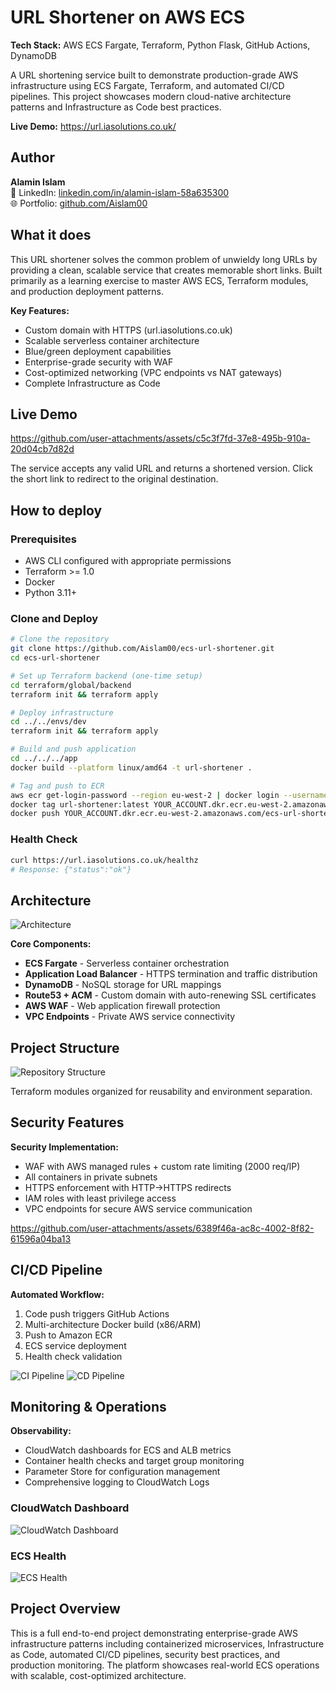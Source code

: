 # URL Shortener on AWS ECS

**Tech Stack:** AWS ECS Fargate, Terraform, Python Flask, GitHub Actions, DynamoDB

A URL shortening service built to demonstrate production-grade AWS infrastructure using ECS Fargate, Terraform, and automated CI/CD pipelines. This project showcases modern cloud-native architecture patterns and Infrastructure as Code best practices.

**Live Demo:** https://url.iasolutions.co.uk/

## Author

**Alamin Islam**  
💼 LinkedIn: [linkedin.com/in/alamin-islam-58a635300](https://www.linkedin.com/in/alamin-islam-58a635300)  
🌐 Portfolio: [github.com/Aislam00](https://github.com/Aislam00)

## What it does

This URL shortener solves the common problem of unwieldy long URLs by providing a clean, scalable service that creates memorable short links. Built primarily as a learning exercise to master AWS ECS, Terraform modules, and production deployment patterns.

**Key Features:**
- Custom domain with HTTPS (url.iasolutions.co.uk)
- Scalable serverless container architecture
- Blue/green deployment capabilities
- Enterprise-grade security with WAF
- Cost-optimized networking (VPC endpoints vs NAT gateways)
- Complete Infrastructure as Code

## Live Demo

https://github.com/user-attachments/assets/c5c3f7fd-37e8-495b-910a-20d04cb7d82d

The service accepts any valid URL and returns a shortened version. Click the short link to redirect to the original destination.

## How to deploy

### Prerequisites
- AWS CLI configured with appropriate permissions
- Terraform >= 1.0
- Docker
- Python 3.11+

### Clone and Deploy

```bash
# Clone the repository
git clone https://github.com/Aislam00/ecs-url-shortener.git
cd ecs-url-shortener

# Set up Terraform backend (one-time setup)
cd terraform/global/backend
terraform init && terraform apply

# Deploy infrastructure
cd ../../envs/dev
terraform init && terraform apply

# Build and push application
cd ../../../app
docker build --platform linux/amd64 -t url-shortener .

# Tag and push to ECR
aws ecr get-login-password --region eu-west-2 | docker login --username AWS --password-stdin YOUR_ACCOUNT.dkr.ecr.eu-west-2.amazonaws.com
docker tag url-shortener:latest YOUR_ACCOUNT.dkr.ecr.eu-west-2.amazonaws.com/ecs-url-shortener-dev:latest
docker push YOUR_ACCOUNT.dkr.ecr.eu-west-2.amazonaws.com/ecs-url-shortener-dev:latest
```

### Health Check

```bash
curl https://url.iasolutions.co.uk/healthz
# Response: {"status":"ok"}
```

## Architecture

![Architecture](screenshots/arc-diagram.png)

**Core Components:**
- **ECS Fargate** - Serverless container orchestration
- **Application Load Balancer** - HTTPS termination and traffic distribution  
- **DynamoDB** - NoSQL storage for URL mappings
- **Route53 + ACM** - Custom domain with auto-renewing SSL certificates
- **AWS WAF** - Web application firewall protection
- **VPC Endpoints** - Private AWS service connectivity

## Project Structure

![Repository Structure](screenshots/Repo-structure.png)

Terraform modules organized for reusability and environment separation.

## Security Features

**Security Implementation:**
- WAF with AWS managed rules + custom rate limiting (2000 req/IP)
- All containers in private subnets
- HTTPS enforcement with HTTP→HTTPS redirects
- IAM roles with least privilege access
- VPC endpoints for secure AWS service communication

https://github.com/user-attachments/assets/6389f46a-ac8c-4002-8f82-61596a04ba13

## CI/CD Pipeline

**Automated Workflow:**
1. Code push triggers GitHub Actions
2. Multi-architecture Docker build (x86/ARM)
3. Push to Amazon ECR
4. ECS service deployment
5. Health check validation

![CI Pipeline](screenshots/CI-pipeline.png)
![CD Pipeline](screenshots/CD-pipeline.png)

## Monitoring & Operations

**Observability:**
- CloudWatch dashboards for ECS and ALB metrics
- Container health checks and target group monitoring
- Parameter Store for configuration management
- Comprehensive logging to CloudWatch Logs

### CloudWatch Dashboard
![CloudWatch Dashboard](screenshots/cloudwatch-dashboard.png)

### ECS Health
![ECS Health](screenshots/ecs-dashboard.png)

## Project Overview

This is a full end-to-end project demonstrating enterprise-grade AWS infrastructure patterns including containerized microservices, Infrastructure as Code, automated CI/CD pipelines, security best practices, and production monitoring. The platform showcases real-world ECS operations with scalable, cost-optimized architecture.